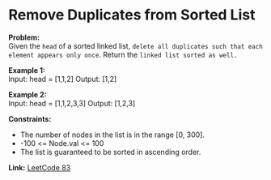 # Remove Duplicates from Sorted List

**Problem:**  
Given the `head` of a sorted linked list, `delete all duplicates such that each element appears only once`. Return the `linked list sorted as well.`

**Example 1:**  
Input: head = [1,1,2]
Output: [1,2]

**Example 2:**  
Input: head = [1,1,2,3,3]
Output: [1,2,3]

**Constraints:**  
- The number of nodes in the list is in the range [0, 300].
- -100 <= Node.val <= 100
- The list is guaranteed to be sorted in ascending order.

**Link:** [LeetCode 83](https://leetcode.com/problems/remove-duplicates-from-sorted-list/)
